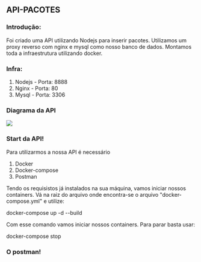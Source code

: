 ## API-PACOTES
### Introdução:

Foi criado uma API utilizando Nodejs para inserir pacotes. Utilizamos um proxy reverso com nginx e mysql como nosso banco de dados.
Montamos toda a infraestrutura utilizando docker.

### Infra:
<ol>
  <li>Nodejs - Porta: 8888</li>
  <li>Nginx - Porta: 80</li>
  <li>Mysql - Porta: 3306</li>
</ol>

### Diagrama da API
<img src=”diagrama.png”>




### Start da API!
Para utilizarmos a nossa API é necessário
<ol>
  <li>Docker</li>
  <li>Docker-compose</li>
  <li>Postman</li>
</ol>

Tendo os requisistos já instalados na sua máquina, vamos iniciar nossos containers.
Vá na raiz do arquivo onde encontra-se o arquivo "docker-compose.yml" e utilize:

docker-compose up -d --build

Com esse comando vamos iniciar nossos containers.
Para parar basta usar:

docker-compose stop

### O postman!
